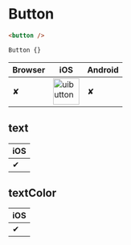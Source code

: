 # Button

```html
<button />
```

```css
Button {}
```

|Browser|iOS|Android|
|---|---|---|
|✘|<img width="52" alt="uibutton" src="https://cloud.githubusercontent.com/assets/1618590/20033219/55b98b2e-a39c-11e6-9dd7-1cb2cfe87c58.png">|✘

## text

|iOS|
|---|
|✔|

## textColor

|iOS|
|---|
|✔|

